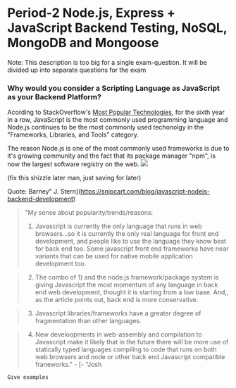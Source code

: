 # Period-2 Node.js, Express + JavaScript Backend Testing, NoSQL, MongoDB and Mongoose

Note: This description is too big for a single exam-question. It will be divided up into separate questions for the exam

### Why would you consider a Scripting Language as JavaScript as your Backend Platform?

Acording to StackOverflow's [Most Popular Technologies](https://insights.stackoverflow.com/survey/2018#technology-programming-scripting-and-markup-languages), for the sixth year in a row, JavaScript is the most commonly used programming language and Node.js continues to be the most commonly used techonolgy in the "Frameworks, Libraries, and Tools" category.

The reason Node.js is one of the most commonly used frameworks is due to it's growing community and the fact that its package manager "npm", is now the largest software registry on the web.
![](https://i.imgur.com/xrNlRWA.png)

(fix this shizzle later man, just saving for later)  

Quote: Barney" J. Stern](https://snipcart.com/blog/javascript-nodejs-backend-development)

>"My sense about popularity/trends/reasons:
>1) Javascript is currently the only language that runs in web browsers...so it is currently the only real language for front end development, and people like to use the language they know best for back end too. Some javascript front end frameworks have near variants that can be used for native mobile application development too.

>2) The combo of 1) and the node.js framework/package system is giving Javascript the most momentum of any language in back end web development, thought it is starting from a low base. And,, as the article points out, back end is more conservative.

>3) Javascript libraries/frameworks have a greater degree of fragmentation than other languages.

>4) New develoopments in web-assembly and compilation to Javascript make it likely that in the future there will be more use of statically typed languages compiling to code that runs on both web browsers and node or other back end Javascript compatible franeworks." - [- "Josh



```
Give examples
```
